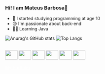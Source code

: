 ### Hi! I am Mateus Barbosa👋

- 🤯 I started studying programming at age 10
- 😍 I'm passionate about back-end
- 😵‍💫 Learning Java

![Anurag's GitHub stats](https://github-readme-stats.vercel.app/api?username=MateusBarbosa1&show_icons=true&theme=github_dark)
![Top Langs](https://github-readme-stats.vercel.app/api/top-langs/?username=MateusBarbosa1&layout=compact&theme=github_dark)


<div style="display: inline_block"><br>
  <img align="center" height="30" width="40" src="https://cdn.jsdelivr.net/gh/devicons/devicon/icons/nodejs/nodejs-plain.svg" />
  <img align="center" height="30" width="40" src="https://cdn.jsdelivr.net/gh/devicons/devicon/icons/javascript/javascript-original.svg" />
  <img align="center" height="30" width="40" src="https://cdn.jsdelivr.net/gh/devicons/devicon/icons/mongodb/mongodb-original-wordmark.svg" />      
  <img align="center" height="30" width="40" src="https://cdn.jsdelivr.net/gh/devicons/devicon/icons/mysql/mysql-original.svg" />           
  <img align="center" height="30" width="40" src="https://cdn.jsdelivr.net/gh/devicons/devicon/icons/css3/css3-original.svg" />
  <img align="center" height="30" width="40" src="https://cdn.jsdelivr.net/gh/devicons/devicon/icons/html5/html5-original.svg" />
</div>

<br>
<a  style="color: white;" href="https://mateusbarbosa1.github.io/Portifolio/">My Portfolio</a>
